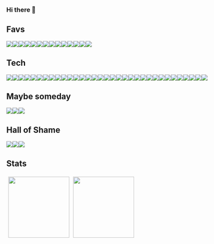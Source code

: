 ### Hi there 👋

## Favs

<div style="display: flex">
  <img src="https://skillicons.dev/icons?i=astro" />
  <img src="https://skillicons.dev/icons?i=aws" />
  <img src="https://skillicons.dev/icons?i=docker" />
  <img src="https://skillicons.dev/icons?i=github" />
  <img src="https://skillicons.dev/icons?i=graphql" />
  <img src="https://skillicons.dev/icons?i=nextjs" />
  <img src="https://skillicons.dev/icons?i=prisma" />
  <img src="https://skillicons.dev/icons?i=react" />
  <img src="https://skillicons.dev/icons?i=rust" />
  <img src="https://skillicons.dev/icons?i=solidjs" />
  <img src="https://skillicons.dev/icons?i=tailwind" />
  <img src="https://skillicons.dev/icons?i=typescript" />
  <img src="https://skillicons.dev/icons?i=vitest" />
  <img src="https://skillicons.dev/icons?i=vscode" />
</div>

## Tech

<div style="display: flex">
  <img src="https://skillicons.dev/icons?i=actix" />
  <img src="https://skillicons.dev/icons?i=apollo" />
  <img src="https://skillicons.dev/icons?i=bash" />
  <img src="https://skillicons.dev/icons?i=c" />
  <img src="https://skillicons.dev/icons?i=cpp" />
  <img src="https://skillicons.dev/icons?i=cs" />
  <img src="https://skillicons.dev/icons?i=css" />
  <img src="https://skillicons.dev/icons?i=deno" />
  <img src="https://skillicons.dev/icons?i=dynamodb" />
  <img src="https://skillicons.dev/icons?i=elasticsearch" />
  <img src="https://skillicons.dev/icons?i=express" />
  <img src="https://skillicons.dev/icons?i=git" />
  <img src="https://skillicons.dev/icons?i=gitlab" />
  <img src="https://skillicons.dev/icons?i=gcp" />
  <img src="https://skillicons.dev/icons?i=html" />
  <img src="https://skillicons.dev/icons?i=java" />
  <img src="https://skillicons.dev/icons?i=js" />
  <img src="https://skillicons.dev/icons?i=linux" />
  <img src="https://skillicons.dev/icons?i=md" />
  <img src="https://skillicons.dev/icons?i=mongodb" />
  <img src="https://skillicons.dev/icons?i=nodejs" />
  <img src="https://skillicons.dev/icons?i=nuxt" />
  <img src="https://skillicons.dev/icons?i=postgres" />
  <img src="https://skillicons.dev/icons?i=python" />
  <img src="https://skillicons.dev/icons?i=rabbitmq" />
  <img src="https://skillicons.dev/icons?i=raspberrypi" />
  <img src="https://skillicons.dev/icons?i=rocket" />
  <img src="https://skillicons.dev/icons?i=sass" />
  <img src="https://skillicons.dev/icons?i=svelte" />
  <img src="https://skillicons.dev/icons?i=tauri" />
  <img src="https://skillicons.dev/icons?i=terraform" />
  <img src="https://skillicons.dev/icons?i=vite" />
  <img src="https://skillicons.dev/icons?i=vue" />
</div>

## Maybe someday

<div style="display: flex">
  <img src="https://skillicons.dev/icons?i=cassandra" />
  <img src="https://skillicons.dev/icons?i=remix" />
  <img src="https://skillicons.dev/icons?i=zig" />
</div>

## Hall of Shame

<div style="display: flex">
  <img src="https://skillicons.dev/icons?i=php" />
  <img src="https://skillicons.dev/icons?i=r" />
  <img src="https://skillicons.dev/icons?i=wordpress" />
</div>

## Stats

<div style="display: flex;">
  <a style="margin: 5px;">
    <img height="160em" src="https://github-readme-stats.vercel.app/api?username=marvin-j97&count_private=true&show_icons=true&hide_title=true" />
  </a>
  <a style="margin: 5px;">
    <img height="160em" src="https://github-readme-stats.vercel.app/api/top-langs/?username=marvin-j97&layout=compact&langs_count=4" />
  </a>
</div>
